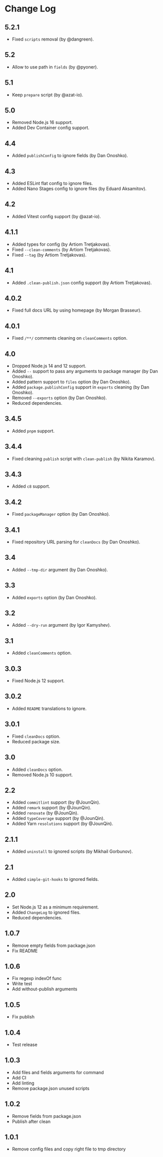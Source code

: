 # Change Log

## 5.2.1
* Fixed `scripts` removal (by @dangreen).

## 5.2
* Allow to use path in `fields` (by @pyoner).

## 5.1
* Keep `prepare` script (by @azat-io).

## 5.0
* Removed Node.js 16 support.
* Added Dev Container config support.

## 4.4
* Added `publishConfig` to ignore fields (by Dan Onoshko).

## 4.3
* Added ESLint flat config to ignore files.
* Added Nano Stages config to ignore files (by Eduard Aksamitov).

## 4.2
* Added Vitest config support (by @azat-io).

## 4.1.1
* Added types for config (by Artiom Tretjakovas).
* Fixed `--clean-comments` (by Artiom Tretjakovas).
* Fixed `--tag` (by Artiom Tretjakovas).

## 4.1
* Added `.clean-publish.json` config support (by Artiom Tretjakovas).

## 4.0.2
* Fixed full docs URL by using homepage (by Morgan Brasseur).

## 4.0.1
* Fixed `/**/` comments cleaning on `cleanComments` option.

## 4.0
* Dropped Node.js 14 and 12 support.
* Added `--` support to pass any arguments to package manager (by Dan Onoshko).
* Added pattern support to `files` option (by Dan Onoshko).
* Added `package.publishConfig` support in `exports` cleaning (by Dan Onoshko).
* Removed `--exports` option (by Dan Onoshko).
* Reduced dependencies.

## 3.4.5
* Added `pnpm` support.

## 3.4.4
* Fixed cleaning `publish` script with `clean-publish` (by Nikita Karamov).

## 3.4.3
* Added `c8` support.

## 3.4.2
* Fixed `packageManager` option (by Dan Onoshko).

## 3.4.1
* Fixed repository URL parsing for `cleanDocs` (by Dan Onoshko).

## 3.4
* Added `--tmp-dir` argument (by Dan Onoshko).

## 3.3
* Added `exports` option (by Dan Onoshko).

## 3.2
* Added `--dry-run` argument (by Igor Kamyshev).

## 3.1
* Added `cleanComments` option.

## 3.0.3
* Fixed Node.js 12 support.

## 3.0.2
* Added `README` translations to ignore.

## 3.0.1
* Fixed `cleanDocs` option.
* Reduced package size.

## 3.0
* Added `cleanDocs` option.
* Removed Node.js 10 support.

## 2.2
* Added `commitlint` support (by @JounQin).
* Added `remark` support (by @JounQin).
* Added `renovate` (by @JounQin).
* Added `typeCoverage` support (by @JounQin).
* Added Yarn `resolutions` support (by @JounQin).

## 2.1.1
* Added `uninstall` to ignored scripts (by Mikhail Gorbunov).

## 2.1
* Added `simple-git-hooks` to ignored fields.

## 2.0
* Set Node.js 12 as a minimum requirement.
* Added `ChangeLog` to ignored files.
* Reduced dependencies.

## 1.0.7
* Remove empty fields from package.json
* Fix README

## 1.0.6
* Fix regexp indexOf func
* Write test
* Add without-publish arguments

## 1.0.5
* Fix publish

## 1.0.4
* Test release

## 1.0.3
* Add files and fields arguments for command
* Add CI
* Add linting
* Remove package.json unused scripts

## 1.0.2
* Remove fields from package.json
* Publish after clean

## 1.0.1
* Remove config files and copy right file to tmp directory

